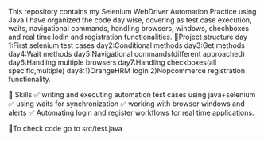 This repository contains my Selenium WebDriver Automation Practice using Java
I have organized the code day wise, covering as test case execution, waits, navigational commands, handling browsers, windows, chechboxes and real time lodin and registration functionalities.
📁Project structure
day 1:First selenium test cases
day2:Conditional methods 
day3:Get methods
day4:Wait methods
day5:Navigational commands(different approached)
day6:Handling multiple browsers
day7:Handling checkboxes(all specific,multiple)
day8:1)OrangeHRM login
      2)Nopcommerce registration functionality.

📝 Skills 
✅ writing and executing automation test cases using java+selenium
✅ using waits for synchronization
✅ working with browser windows and alerts
✅ Automating login and register workflows for real time applications.

📌To check code go to src/test.java
  
 
